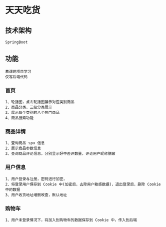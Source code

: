 # 天天吃货
## 技术架构
```text
SpringBoot
```
## 功能
```
慕课网项目学习
仅写后端代码
```
### 首页
```text
1、轮播图，点击轮播图展示对应类别商品
2、商品分类，三级分类展示
3、展示每个类别的八个热门商品
4、商品搜索功能
```
### 商品详情
```text
1、查询商品 spu 信息
2、展示商品参数信息
3、查询商品评论信息，分别显示好中差评数量，评论用户昵称脱敏
```
### 用户信息
```text
1、用户登录与注册，密码进行加密，
2、将登录用户保存到 Cookie 中(加密后，去除用户敏感数据)，退出登录后，删除 Cookie
中的数据
3、用户收货地址增删改查，默认地址
```
### 购物车
```text
1、用户未登录情况下，将加入到购物车的数据保存到 Cookie 中，传入到后端

```
